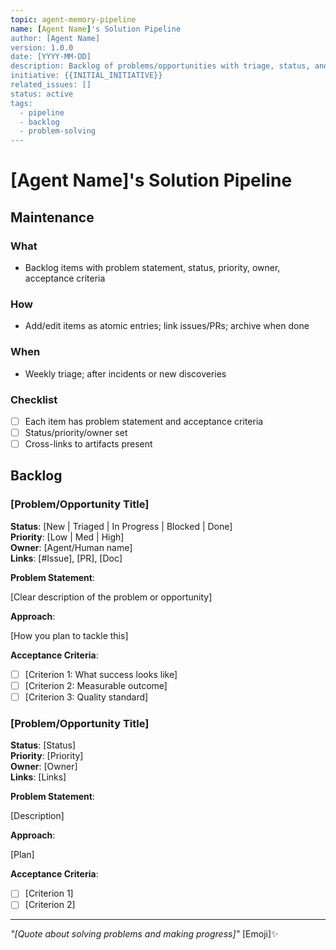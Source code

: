 ```yaml
---
topic: agent-memory-pipeline
name: [Agent Name]'s Solution Pipeline
author: [Agent Name]
version: 1.0.0
date: [YYYY-MM-DD]
description: Backlog of problems/opportunities with triage, status, and acceptance criteria
initiative: {{INITIAL_INITIATIVE}}
related_issues: []
status: active
tags:
  - pipeline
  - backlog
  - problem-solving
---
```


# [Agent Name]'s Solution Pipeline

## Maintenance

### What

- Backlog items with problem statement, status, priority, owner, acceptance criteria

### How

- Add/edit items as atomic entries; link issues/PRs; archive when done

### When

- Weekly triage; after incidents or new discoveries

### Checklist

- [ ] Each item has problem statement and acceptance criteria
- [ ] Status/priority/owner set
- [ ] Cross-links to artifacts present

## Backlog

### [Problem/Opportunity Title]

**Status**: [New | Triaged | In Progress | Blocked | Done]  
**Priority**: [Low | Med | High]  
**Owner**: [Agent/Human name]  
**Links**: [#Issue], [PR], [Doc]

**Problem Statement**:

[Clear description of the problem or opportunity]

**Approach**:

[How you plan to tackle this]

**Acceptance Criteria**:

- [ ] [Criterion 1: What success looks like]
- [ ] [Criterion 2: Measurable outcome]
- [ ] [Criterion 3: Quality standard]

### [Problem/Opportunity Title]

**Status**: [Status]  
**Priority**: [Priority]  
**Owner**: [Owner]  
**Links**: [Links]

**Problem Statement**:

[Description]

**Approach**:

[Plan]

**Acceptance Criteria**:

- [ ] [Criterion 1]
- [ ] [Criterion 2]

---

_"[Quote about solving problems and making progress]"_ [Emoji]✨
